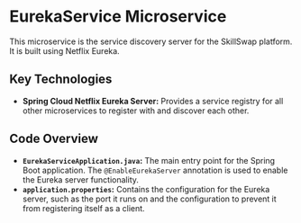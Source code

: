 # EurekaService Microservice

This microservice is the service discovery server for the SkillSwap platform. It is built using Netflix Eureka.

## Key Technologies

- **Spring Cloud Netflix Eureka Server:** Provides a service registry for all other microservices to register with and discover each other.

## Code Overview

- **`EurekaServiceApplication.java`:** The main entry point for the Spring Boot application. The `@EnableEurekaServer` annotation is used to enable the Eureka server functionality.
- **`application.properties`:** Contains the configuration for the Eureka server, such as the port it runs on and the configuration to prevent it from registering itself as a client.